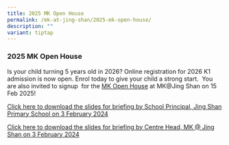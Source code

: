 ```yaml
---
title: 2025 MK Open House
permalink: /mk-at-jing-shan/2025-mk-open-house/
description: ""
variant: tiptap
---
```

<h3>2025 MK Open House</h3>
<p>Is your child turning 5 years old in 2026? Online registration for 2026
K1 admission is now open. Enrol today to give your child a strong start.&nbsp;
You are also invited to signup&nbsp; for the <a href="https://www.moe.gov.sg/preschool/moe-kindergarten/mkopenhouse" rel="noopener nofollow" target="_blank">MK Open House</a> at
MK@Jing Shan on 15 Feb 2025!</p>
<p></p>
<p><a href="https://drive.google.com/file/d/1wRMSO2DCqYqrkc83K_8quhV4145cM0N6/view?usp=sharing" rel="noopener noreferrer nofollow" target="_blank">Click here to download the slides for briefing by School Principal, Jing Shan Primary School on 3 February 2024</a>
</p>
<p><a href="https://drive.google.com/file/d/1zS6TR-tVHwnOCK-N2Jp1iDMmM15qk1i_/view?usp=sharing" rel="noopener noreferrer nofollow" target="_blank">Click here to download the slides for briefing by Centre Head, MK @ Jing Shan on 3 February 2024</a>
</p>
<p></p>